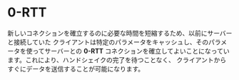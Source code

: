 # 0-RTT

新しいコネクションを確立するのに必要な時間を短縮するため、以前にサーバーと接続していた
クライアントは特定のパラメータをキャッシュし、そのパラメータを使ってサーバーとの
**0-RTT** コネクションを確立してよいことになっています。これにより、ハンドシェイクの完了を待つことなく、
クライアントからすぐにデータを送信することが可能になります。
